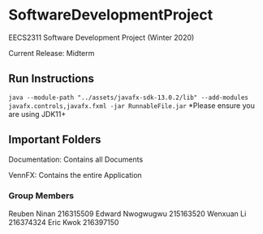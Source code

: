 # SoftwareDevelopmentProject
EECS2311 Software Development Project (Winter 2020)

Current Release: Midterm

## Run Instructions
``` java --module-path "../assets/javafx-sdk-13.0.2/lib" --add-modules javafx.controls,javafx.fxml -jar RunnableFile.jar ```
*Please ensure you are using JDK11+

## Important Folders

Documentation: Contains all Documents

VennFX: Contains the entire Application

### Group Members
Reuben Ninan 216315509
Edward Nwogwugwu 215163520
Wenxuan Li 216374324
Eric Kwok 216397150
